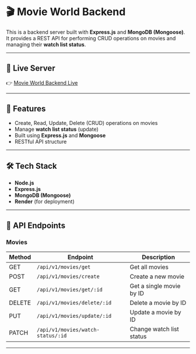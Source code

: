 # 🎬 Movie World Backend

This is a backend server built with **Express.js** and **MongoDB (Mongoose)**.  
It provides a REST API for performing CRUD operations on movies and managing their **watch list status**.

---

## 🚀 Live Server
👉 [Movie World Backend Live](https://movie-world-server.onrender.com)

---

## 📌 Features
- Create, Read, Update, Delete (CRUD) operations on movies
- Manage **watch list status** (update)
- Built using **Express.js** and **Mongoose**
- RESTful API structure

---

## 🛠️ Tech Stack
- **Node.js**
- **Express.js**
- **MongoDB (Mongoose)**
- **Render** (for deployment)

---

## 📂 API Endpoints

### Movies
| Method | Endpoint                          | Description                 |
|--------|-----------------------------------|-----------------------------|
| GET    | `/api/v1/movies/get`              | Get all movies              |
| POST   | `/api/v1/movies/create`           | Create a new movie          |
| GET    | `/api/v1/movies/get/:id`          | Get a single movie by ID    |
| DELETE | `/api/v1/movies/delete/:id`       | Delete a movie by ID        |
| PUT    | `/api/v1/movies/update/:id`       | Update a movie by ID        |
| PATCH  | `/api/v1/movies/watch-status/:id` | Change watch list status    |

---

